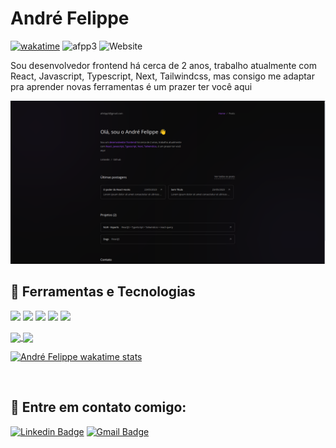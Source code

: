 # André Felippe
[![wakatime](https://wakatime.com/badge/user/81dfc274-2fc1-484c-97d8-b817ad494088.svg)](https://wakatime.com/@81dfc274-2fc1-484c-97d8-b817ad494088)
<img src="https://komarev.com/ghpvc/?username=afpp3&style=flat&color=blue" alt="afpp3"/>
![Website](https://img.shields.io/website?url=https%3A%2F%2Fandrefelippe.me&style=flat&label=portfolio)


Sou desenvolvedor frontend há cerca de 2 anos, trabalho atualmente com React, Javascript, Typescript, Next, Tailwindcss, mas consigo me adaptar pra aprender novas ferramentas é um prazer ter você aqui

<!--- ![Template](https://github.com/afpp3/portfolio/blob/main/public/opengraph-image.png) -->

<a href="https://andrefelippe.me">
 <img src="https://github.com/afpp3/portfolio/blob/main/public/opengraph-image.png" />
</a>

## 🔧 Ferramentas e Tecnologias
 
 <p align="">
  <img src="https://img.shields.io/badge/javascript-%23F7DF1E.svg?&style=for-the-badge&logo=javascript&logoColor=black" height="25"/>
  <img src="https://img.shields.io/badge/typescript%20-%23007ACC.svg?&style=for-the-badge&logo=typescript&logoColor=white" height="25"/>
  <img src="https://img.shields.io/badge/node.js%20-%2343853D.svg?&style=for-the-badge&logo=node.js&logoColor=white" height="25"/>
  <img src="https://img.shields.io/badge/react%20-%2320232a.svg?&style=for-the-badge&logo=react&logoColor=%2361DAFB" height="25"/>
  <img src="https://img.shields.io/badge/-npm-CB3837?style=flat-square&logo=npm" height="25"/>
 </p>

<p align="">
    <a href="https://github.com/afpp3">
    <img height="220em" align="center"  src="https://github-readme-stats.vercel.app/api?username=afpp3&count_private=true&show_icons=true&theme=radical&hide_border=false&include_all_commits=true&layout=compact)" />
  </a>

  <a href="https://github.com/afpp3">
    <img height="220em" align="center" src="https://github-readme-stats.vercel.app/api/top-langs/?username=afpp3&langs_count=8&layout=compact&theme=radical&hide_border=false&include_all_commits=true&count_private=true&)" />
  </a>
<p/>  

[![André Felippe wakatime stats](https://github-readme-stats.vercel.app/api/wakatime?username=afpp3)](https://github.com/afpp3/github-readme-stats)

<br/>

## 💬 Entre em contato comigo: 
 
[![Linkedin Badge](https://img.shields.io/badge/-AndreFelippe-blue?style=social&logo=Linkedin&link=https://www.linkedin.com/in/andre-felippe/)](https://www.linkedin.com/in/andre-felippe/) 
[![Gmail Badge](https://img.shields.io/badge/-afpp3@gmail.com-c14438?style=social&logo=Gmail&link=mailto:afpp3@gmail.com)](mailto:afpp3@gmail.com)
